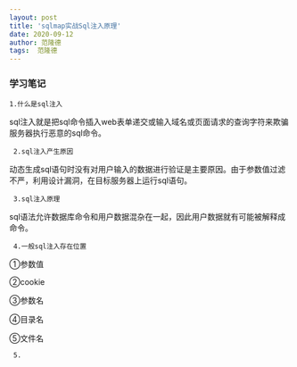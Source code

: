 ```yaml
---
layout: post
title: 'sqlmap实战Sql注入原理'
date: 2020-09-12
author: 范隆德
tags:  范隆德 
---
```

### 学习笔记
    1.什么是sql注入
sql注入就是把sql命令插入web表单递交或输入域名或页面请求的查询字符来欺骗服务器执行恶意的sql命令。
     
     2.sql注入产生原因
动态生成sql语句时没有对用户输入的数据进行验证是主要原因。由于参数值过滤不严，利用设计漏洞，在目标服务器上运行sql语句。

     3.sql注入原理
sql语法允许数据库命令和用户数据混杂在一起，因此用户数据就有可能被解释成命令。

     4.一般sql注入存在位置
①参数值

②cookie

③参数名

④目录名

⑤文件名

     5.
